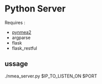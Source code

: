 # Python Server

Requires :
* [pynmea2](https://github.com/Knio/pynmea2)
* argparse
* flask 
* flask_restful

## ussage

./nmea_server.py $IP_TO_LISTEN_ON $PORT
